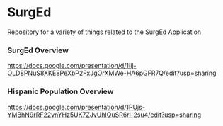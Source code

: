 # SurgEd
Repository for a variety of things related to the SurgEd Application

### SurgEd Overview

https://docs.google.com/presentation/d/1Iij-OLD8PNuS8XKE8PeXbP2FxJgOrXMWe-HA6pGFR7Q/edit?usp=sharing

### Hispanic Population Overview 
https://docs.google.com/presentation/d/1PUjs-YMBhN9rRF22vnYHz5UK7ZJvUhlQuSR6rl-2su4/edit?usp=sharing


